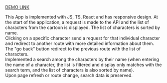 
[DEMO LINK](https://tetkopot.github.io/Rick_Morty/)

This App is implemented with JS, TS, React and has responsive design. 
At the start of the application, a request is made to the API and the list of characters from the cartoon is displayed. The list of characters is sorted by name.  
Clicking on a specific character  send a request for that individual character and redirect to another route with more detailed information about them.  
The "go back" button redirect to the previous route with the list of characters.  
Implemented a search among the characters by their name (when entering the name of a character, the list is filtered and display only matches with the search term, and the list of characters is also sorted by name).  
Upon page refresh or route change, search data is preserved.
